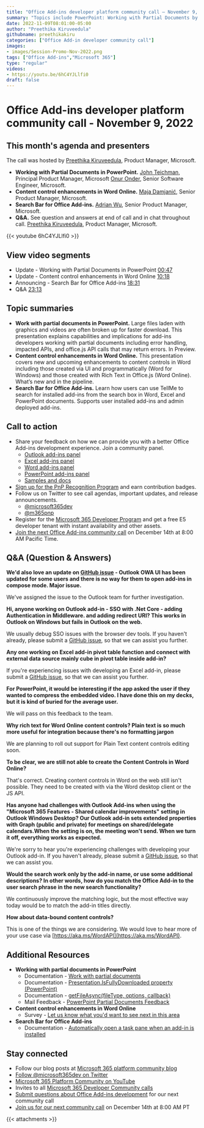 ```yaml
---
title: "Office Add-ins developer platform community call – November 9, 2022"
summary: "Topics include PowerPoint: Working with Partial Documents by John Teichman and Onur Onder, Word: Content control enhancements in Word Online  by Maja Damjanić, and Office Add-ins: Search Bar for Office Add-ins by Adrian Wu. The call was hosted by Preethika Kiruveedula (Microsoft)."
date: 2022-11-09T08:01:00-05:00
author: "Preethika Kiruveedula"
githubname: preethikakiru
categories: ["Office Add-in developer community call"]
images:
- images/Session-Promo-Nov-2022.png
tags: ["Office Add-ins","Microsoft 365"]
type: "regular"
videos:
- https://youtu.be/6hC4YJLlfi0
draft: false
---
```


# Office Add-ins developer platform community call - November 9, 2022

## This month's agenda and presenters

The call was hosted by [Preethika Kiruveedula](www.linkedin.com/in/preethika-kiruveedula-529b7a148), Product Manager, Microsoft.

* **Working with Partial Documents in PowerPoint.** [John Teichman](https://www.linkedin.com/in/john-teichman-04b3581/), Principal Product Manager, Microsoft [Onur Onder](https://www.linkedin.com/in/onur-onder-5b315311/), Senior Software Engineer, Microsoft.
* **Content control enhancements in Word Online.** [Maja Damjanić](https://www.linkedin.com/in/majadamjanic/), Senior Product Manager, Microsoft. 
* **Search Bar for Office Add-ins.** [Adrian Wu](https://www.linkedin.com/in/adrian-tsung-han-wu-53462582/), Senior Product Manager, Microsoft.
* **Q&A.** See question and answers at end of call and in chat throughout call. [Preethika Kiruveedula](www.linkedin.com/in/preethika-kiruveedula-529b7a14), Product Manager, Microsoft.

{{< youtube 6hC4YJLlfi0 >}}

## View video segments

* Update - Working with Partial Documents in PowerPoint [00:47](https://youtu.be/6hC4YJLlfi0?t=472)
* Update - Content control enhancements in Word Online [10:18](https://youtu.be/6hC4YJLlfi0?t=618)
* Announcing - Search Bar for Office Add-ins [18:31](https://youtu.be/6hC4YJLlfi0?t=1111)
* Q&A [23:13](https://youtu.be/6hC4YJLlfi0?t=1393)

## Topic summaries

* **Work with partial documents in PowerPoint.** Large files laden with graphics and videos are often broken up for faster download. This presentation explains capabilities and implications for add-ins developers working with partial documents including error handling, impacted APIs, and office.js API calls that may return errors. In Preview.     
* **Content control enhancements in Word Online.** This presentation covers new and upcoming enhancements to content controls in Word including those created via UI and programmatically (Word for Windows) and those created with Rich Text in Office.js (Word Online). What’s new and in the pipeline.   
* **Search Bar for Office Add-ins.** Learn how users can use TellMe to search for installed add-ins from the search box in Word, Excel and PowerPoint documents. Supports user installed add-ins and admin deployed add-ins.

## Call to action
* Share your feedback on how we can provide you with a better Office Add-ins development experience. Join a community panel. 
    * [Outlook add-ins panel](https://ux.microsoft.com/Panel/OutlookAddinDeveloper)
    * [Excel add-ins panel](https://ux.microsoft.com/Panel/ExcelAddinDeveloper)
    * [Word add-ins panel](https://ux.microsoft.com/Panel/WordAddinDeveloper)
    * [PowerPoint add-ins panel](https://ux.microsoft.com/Panel/PowerPointAddinDeveloper)
    * [Samples and docs](https://ux.microsoft.com/Panel/OfficeAddinImproveSamplesDocs)
* [Sign up for the PnP Recognition Program](https://pnp.github.io/recognitionprogram/) and earn contribution badges.
* Follow us on Twitter to see call agendas, important updates, and release announcements. 
    * [@microsoft365dev](https://twitter.com/microsoft365dev)
    * [@m365pnp](https://twitter.com/m365pnp)
* Register for the [Microsoft 365 Developer Program](https://aka.ms/m365/devprogram) and get a free E5 developer tenant with instant availability and other assets.
* [Join the next Office Add-ins community call](https://aka.ms/officeaddinscommunitycall) on December 14th at 8:00 AM Pacific Time.


## Q&A (Question & Answers)
**We'd also love an update on [GitHub issue](https://github.com/OfficeDev/office-js/issues/2955) - Outlook OWA UI has been updated for some users and there is no way for them to open add-ins in compose mode. Major issue.**

We've assigned the issue to the Outlook team for further investigation. 

**Hi, anyone working on Outlook add-in - SSO with .Net Core - adding Authentication in Middleware. and adding redirect URI? This works in Outlook on Windows but fails in Outlook on the web.**

We usually debug SSO issues with the browser dev tools. If you haven't already, please submit a [GitHub issue](https://github.com/OfficeDev/office-js/issues), so that we can assist you further.

**Any one working on Excel add-in pivot table function and connect with external data source mainly cube in pivot table inside add-in?**

If you're experiencing issues with developing an Excel add-in, please submit a [GitHub issue](https://github.com/OfficeDev/office-js/issues), so that we can assist you further.

**For PowerPoint, it would be interesting if the app asked the user if they wanted to compress the embedded video. I have done this on my decks, but it is kind of buried for the average user.**

We will pass on this feedback to the team.

**Why rich text for Word Online content controls? Plain text is so much more useful for integration because there's no formatting jargon**

We are planning to roll out support for Plain Text content controls editing soon.

**To be clear, we are still not able to create the Content Controls in Word Online?** 

That's correct. Creating content controls in Word on the web still isn't possible. They need to be created with via the Word desktop client or the JS API.

**Has anyone had challenges with Outlook Add-ins when using the "Microsoft 365 Features - Shared calendar improvements" setting in Outlook Windows Desktop? Our Outlook add-in sets extended properties with Graph (public and private) for meetings on shared/delegate calendars.When the setting is on, the meeting won't send. When we turn it off, everything works as expected.**

We're sorry to hear you're experiencing challenges with developing your Outlook add-in. If you haven't already, please submit a [GitHub issue](https://github.com/OfficeDev/office-js/issues), so that we can assist you.

**Would the search work only by the add-in name, or use some additional descriptions? In other words, how do you match the Office Add-in to the user search phrase in the new search functionality?**

We continuously improve the matching logic, but the most effective way today would be to match the add-in titles directly.


**How about data-bound content controls?**

This is one of the things we are considering. We would love to hear more of your use case via [https://aka.ms/WordAPI](https://aka.ms/WordAPI).


## Additional Resources

* **Working with partial documents in PowerPoint**
    * Documentation - [Work with partial documents](https://learn.microsoft.com/office/vba/powerpoint/how-to/work-with-partial-documents)
    * Documentation - [Presentation.IsFullyDownloaded property (PowerPoint)](https://learn.microsoft.com/office/vba/api/powerpoint.presentation.isfullydownloaded)
    * Documentation - [getFileAsync(fileType, options, callback)](https://learn.microsoft.com/javascript/api/office/office.document?view=common-js-preview#office-office-document-getfileasync-member(1))
    * Mail Feedback - [PowerPoint Partial Documents Feedback](pptpartialdocsfdbk@microsoft.com)
* **Content control enhancements in Word Online**
    * Survey - [Let us know what you'd want to see next in this area](https://forms.office.com/pages/responsepage.aspx?id=v4j5cvGGr0GRqy180BHbR6n1U-1y30dHploxSapt6sxUMEdRQUMyU1kzSExENUI1WTIzN1k1WlMxQy4u)
* **Search Bar for Office Add-ins**
   * Documentation - [Automatically open a task pane when an add-in is installed](https://learn.microsoft.com/office/dev/add-ins/develop/automatically-open-on-installation#configure-default-task-pane)

    

## Stay connected

* Follow our blog posts at [Microsoft 365 platform community blog](https://aka.ms/m365pnp/blog)
* [Follow @microsoft365dev on Twitter](https://twitter.com/microsoft365dev)
* [Microsoft 365 Platform Community on YouTube](https://aka.ms/m365/videos)
* Invites to all [Microsoft 365 Developer Community calls](https://aka.ms/M365DevCalls)
* [Submit questions about Office Add-ins development](https://aka.ms/officeaddinsform) for our next community call
* [Join us for our next community call](https://aka.ms/officeaddinscommunitycall) on December 14th at 8:00 AM PT

{{< attachments >}}

